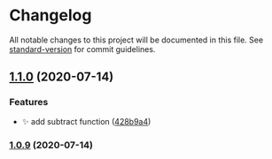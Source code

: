 # Changelog

All notable changes to this project will be documented in this file. See [standard-version](https://github.com/conventional-changelog/standard-version) for commit guidelines.

## [1.1.0](https://github.com/terrible-coder/circleci-101/compare/v1.0.9...v1.1.0) (2020-07-14)


### Features

* :sparkles: add subtract function ([428b9a4](https://github.com/terrible-coder/circleci-101/commit/428b9a421199fad5355a706c7e07ee5b9169f20a))

### [1.0.9](https://github.com/terrible-coder/circleci-101/compare/v1.0.9-alpha.0...v1.0.9) (2020-07-14)

